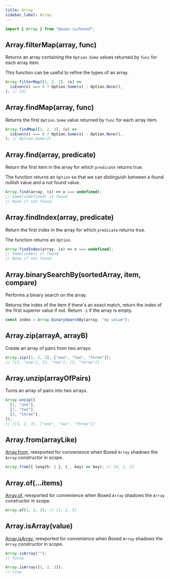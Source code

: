 ```yaml
---
title: Array
sidebar_label: Array
---
```


```ts
import { Array } from "@swan-io/boxed";
```

## Array.filterMap(array, func)

Returns an array containing the `Option.Some` values returned by `func` for each array item.

This function can be useful to refine the types of an array.

```ts title="Examples"
Array.filterMap([1, 2, 3], (x) =>
  isEven(x) === 0 ? Option.Some(x) : Option.None(),
); // [2]
```

## Array.findMap(array, func)

Returns the first `Option.Some` value returned by `func` for each array item.

```ts title="Examples"
Array.findMap([1, 2, 3], (x) =>
  isEven(x) === 0 ? Option.Some(x) : Option.None(),
); // Option.Some(2)
```

## Array.find(array, predicate)

Return the first item in the array for which `predicate` returns true.

The function returns an `Option` so that we can distinguish between a found nullish value and a not found value.

```ts title="Examples"
Array.find(array, (x) => x === undefined);
// Some(undefined) if found
// None if not found
```

## Array.findIndex(array, predicate)

Return the first index in the array for which `predicate` returns true.

The function returns an `Option`.

```ts title="Examples"
Array.findIndex(array, (x) => x === undefined);
// Some(index) if found
// None if not found
```

## Array.binarySearchBy(sortedArray, item, compare)

Performs a binary search on the array.

Returns the index of the item if there's an exact match, return the index of the first superior value if not. Return `-1` if the array is empty.

```ts title="Examples"
const index = Array.binarySearchBy(array, "my value");
```

## Array.zip(arrayA, arrayB)

Create an array of pairs from two arrays.

```ts title="Examples"
Array.zip([1, 2, 3], ["one", "two", "three"]);
// [[1, "one"], [2, "two"], [3, "three"]]
```

## Array.unzip(arrayOfPairs)

Turns an array of pairs into two arrays.

```ts title="Examples"
Array.unzip([
  [1, "one"],
  [2, "two"],
  [3, "three"],
]);
// [[1, 2, 3], ["one", "two", "three"]]
```

## Array.from(arrayLike)

[Array.from](https://developer.mozilla.org/fr/docs/Web/JavaScript/Reference/Global_Objects/Array/from), reexported for convenience when Boxed `Array` shadows the `Array` constructor in scope.

```ts title="Examples"
Array.from({ length: 3 }, (_, key) => key); // [0, 1, 2]
```

## Array.of(...items)

[Array.of](https://developer.mozilla.org/en-US/docs/Web/JavaScript/Reference/Global_Objects/Array/of), reexported for convenience when Boxed `Array` shadows the `Array` constructor in scope.

```ts title="Examples"
Array.of(1, 2, 3); // [1, 2, 3]
```

## Array.isArray(value)

[Array.isArray](https://developer.mozilla.org/en-US/docs/Web/JavaScript/Reference/Global_Objects/Array/isArray), reexported for convenience when Boxed `Array` shadows the `Array` constructor in scope.

```ts title="Examples"
Array.isArray("");
// false

Array.isArray([1, 2, 3]);
// true
```
